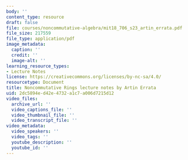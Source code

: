 ```yaml
---
body: ''
content_type: resource
draft: false
file: courses/noncommutative-algebra/mit18_706_s23_artin_errata.pdf
file_size: 217559
file_type: application/pdf
image_metadata:
  caption: ''
  credit: ''
  image-alt: ''
learning_resource_types:
- Lecture Notes
license: https://creativecommons.org/licenses/by-nc-sa/4.0/
resourcetype: Document
title: Noncommutative Rings lecture notes by Artin Errata
uid: 2dc5894e-d42e-4732-a1c7-a006d7215d12
video_files:
  archive_url: ''
  video_captions_file: ''
  video_thumbnail_file: ''
  video_transcript_file: ''
video_metadata:
  video_speakers: ''
  video_tags: ''
  youtube_description: ''
  youtube_id: ''
---
```

